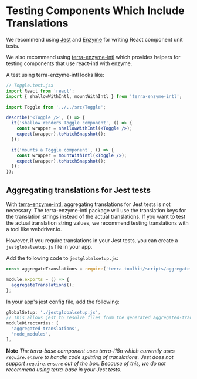 # Testing Components Which Include Translations

We recommend using [Jest](https://jestjs.io/) and [Enzyme](https://airbnb.io/enzyme/) for writing React component unit tests.


We also recommend using [terra-enzyme-intl](https://github.com/cerner/terra-enzyme-intl) which provides helpers for testing components that use react-intl with enzyme.

A test using terra-enzyme-intl looks like:

```jsx
// Toggle.test.jsx
import React from 'react';
import { shallowWithIntl, mountWithIntl } from 'terra-enzyme-intl';

import Toggle from '../../src/Toggle';

describe('<Toggle />', () => {
  it('shallow renders Toggle component', () => {
    const wrapper = shallowWithIntl(<Toggle />);
    expect(wrapper).toMatchSnapshot();
  });

  it('mounts a Toggle component', () => {
    const wrapper = mountWithIntl(<Toggle />);
    expect(wrapper).toMatchSnapshot();
  });
});
```

## Aggregating translations for Jest tests
With [terra-enzyme-intl](https://github.com/cerner/terra-enzyme-intl), aggregating translations for Jest tests is not necessary. The terra-enzyme-intl package will use the translation keys for the translation strings instead of the actual translations. If you want to test the actual translation string values, we recommend testing translations with a tool like webdriver.io.

However, if you require translations in your Jest tests, you can create a `jestglobalsetup.js` file in your app.

Add the following code to `jestglobalsetup.js`:

```js
const aggregateTranslations = require('terra-toolkit/scripts/aggregate-translations/aggregate-translations');

module.exports = () => {
  aggregateTranslations();
};
```

In your app's jest config file, add the following:

```js
globalSetup: './jestglobalsetup.js',
// This allows jest to resolve files from the generated aggregated-translations in addition to node_modules
moduleDirectories: [
  'aggregated-translations',
  'node_modules',
],
```

**Note** *The terra-base component uses terra-i18n which currently uses `require.ensure` to handle code splitting of translations. Jest does not support `require.ensure` out of the box. Because of this, we do not recommend using terra-base in your Jest tests.*

